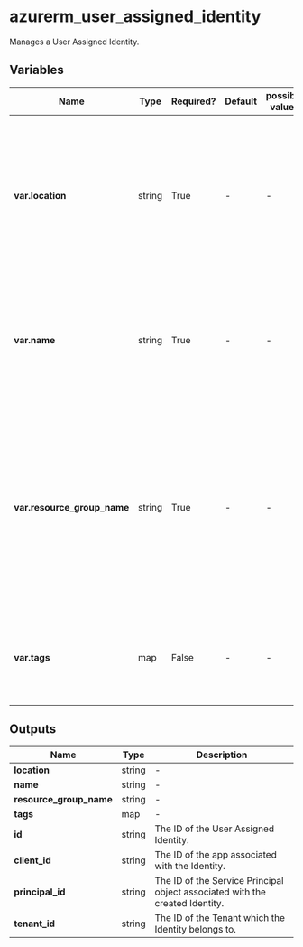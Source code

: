 # azurerm_user_assigned_identity

Manages a User Assigned Identity.

## Variables

| Name | Type | Required? | Default  | possible values | Description |
| ---- | ---- | --------- | -------- | ----------- | ----------- |
| **var.location** | string | True | -  |  -  | The Azure Region where the User Assigned Identity should exist. Changing this forces a new User Assigned Identity to be created. | 
| **var.name** | string | True | -  |  -  | Specifies the name of this User Assigned Identity. Changing this forces a new User Assigned Identity to be created. | 
| **var.resource_group_name** | string | True | -  |  -  | Specifies the name of the Resource Group within which this User Assigned Identity should exist. Changing this forces a new User Assigned Identity to be created. | 
| **var.tags** | map | False | -  |  -  | A mapping of tags which should be assigned to the User Assigned Identity. | 



## Outputs

| Name | Type | Description |
| ---- | ---- | --------- | 
| **location** | string  | - | 
| **name** | string  | - | 
| **resource_group_name** | string  | - | 
| **tags** | map  | - | 
| **id** | string  | The ID of the User Assigned Identity. | 
| **client_id** | string  | The ID of the app associated with the Identity. | 
| **principal_id** | string  | The ID of the Service Principal object associated with the created Identity. | 
| **tenant_id** | string  | The ID of the Tenant which the Identity belongs to. | 